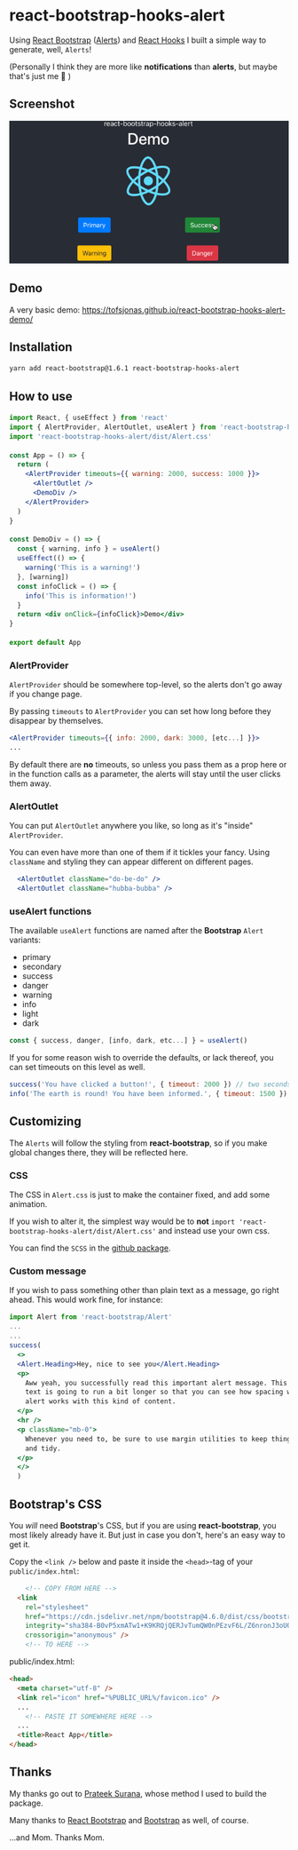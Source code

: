 # react-bootstrap-hooks-alert

Using [React Bootstrap](https://react-bootstrap.github.io/) ([Alerts](https://react-bootstrap.github.io/components/alerts/)) and [React Hooks](https://reactjs.org/docs/hooks-intro.html) I built a simple way to generate, well, `Alerts`!

(Personally I think they are more like **notifications** than **alerts**, but maybe that's just me 🤔 )

## Screenshot

![Screenshot](https://raw.githubusercontent.com/tofsjonas/react-bootstrap-hooks-alert/main/screenshot.gif)

## Demo

A very basic demo: <https://tofsjonas.github.io/react-bootstrap-hooks-alert-demo/>

## Installation

``` bash
yarn add react-bootstrap@1.6.1 react-bootstrap-hooks-alert
```

## How to use

``` jsx
import React, { useEffect } from 'react'
import { AlertProvider, AlertOutlet, useAlert } from 'react-bootstrap-hooks-alert'
import 'react-bootstrap-hooks-alert/dist/Alert.css'

const App = () => {
  return (
    <AlertProvider timeouts={{ warning: 2000, success: 1000 }}>
      <AlertOutlet />
      <DemoDiv />
    </AlertProvider>
  )
}

const DemoDiv = () => {
  const { warning, info } = useAlert()
  useEffect(() => {
    warning('This is a warning!')
  }, [warning])
  const infoClick = () => {
    info('This is information!')
  }
  return <div onClick={infoClick}>Demo</div>
}

export default App
```

### AlertProvider

`AlertProvider` should be somewhere top-level, so the alerts don't go away if you change page.

By passing `timeouts` to `AlertProvider` you can set how long before they disappear by themselves.

``` jsx
<AlertProvider timeouts={{ info: 2000, dark: 3000, [etc...] }}>
...
```

By default there are **no** timeouts, so unless you pass them as a prop here or in the function calls as a parameter, the alerts will stay until the user clicks them away.

### AlertOutlet

You can put `AlertOutlet` anywhere you like, so long as it's "inside" `AlertProvider`.

You can even have more than one of them if it tickles your fancy. Using `className` and styling they can appear different on different pages.

``` jsx
  <AlertOutlet className="do-be-do" />
  <AlertOutlet className="hubba-bubba" />
```

### useAlert functions

The available `useAlert` functions are named after the **Bootstrap** `Alert` variants:

- primary
- secondary
- success
- danger
- warning
- info
- light
- dark

``` jsx
const { success, danger, [info, dark, etc...] } = useAlert()
```

If you for some reason wish to override the defaults, or lack thereof, you can set timeouts on this level as well.

``` jsx
success('You have clicked a button!', { timeout: 2000 }) // two seconds
info('The earth is round! You have been informed.', { timeout: 1500 }) // 1.5 seconds
```

## Customizing

The `Alerts` will follow the styling from **react-bootstrap**, so if you make global changes there, they will be reflected here.

### CSS

The CSS in `Alert.css` is just to make the container fixed, and add some animation.

If you wish to alter it, the simplest way would be to **not** `import 'react-bootstrap-hooks-alert/dist/Alert.css'` and instead use your own css.

You can find the `SCSS` in the [github package](https://github.com/tofsjonas/react-bootstrap-hooks-alert/blob/main/src/Alert.scss).

### Custom message

If you wish to pass something other than plain text as a message, go right ahead. This would work fine, for instance:

``` jsx
import Alert from 'react-bootstrap/Alert'
...
...
success(
  <>
  <Alert.Heading>Hey, nice to see you</Alert.Heading>
  <p>
    Aww yeah, you successfully read this important alert message. This example
    text is going to run a bit longer so that you can see how spacing within an
    alert works with this kind of content.
  </p>
  <hr />
  <p className="mb-0">
    Whenever you need to, be sure to use margin utilities to keep things nice
    and tidy.
  </p>
  </>
  )
```

## Bootstrap's CSS

You *will* need **Bootstrap**'s CSS, but if you are using **react-bootstrap**, you most likely already have it. But just in case you don't, here's an easy way to get it.

Copy the `<link />` below and paste it inside the `<head>`-tag of your `public/index.html`:

``` html
    <!-- COPY FROM HERE -->
  <link
    rel="stylesheet"
    href="https://cdn.jsdelivr.net/npm/bootstrap@4.6.0/dist/css/bootstrap.min.css"
    integrity="sha384-B0vP5xmATw1+K9KRQjQERJvTumQW0nPEzvF6L/Z6nronJ3oUOFUFpCjEUQouq2+l"
    crossorigin="anonymous" />
    <!-- TO HERE -->
```

public/index.html:

``` html
<head>
  <meta charset="utf-8" />
  <link rel="icon" href="%PUBLIC_URL%/favicon.ico" />
  ...
    <!-- PASTE IT SOMEWHERE HERE -->
  ...
  <title>React App</title>
</head>
```

## Thanks

My thanks go out to [Prateek Surana](https://prateeksurana.me/blog/react-library-with-typescript/), whose method I used to build the package.

Many thanks to [React Bootstrap](https://react-bootstrap.github.io/) and [Bootstrap](https://getbootstrap.com/) as well, of course.

...and Mom. Thanks Mom.
